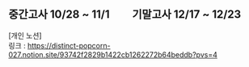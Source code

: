 ## 중간고사 10/28 ~ 11/1 &nbsp;&nbsp;&nbsp;&nbsp;&nbsp;&nbsp;&nbsp; 기말고사 12/17 ~ 12/23

[개인 노션] <br>
링크 : <https://distinct-popcorn-027.notion.site/93742f2829b1422cb1262272b64beddb?pvs=4>
